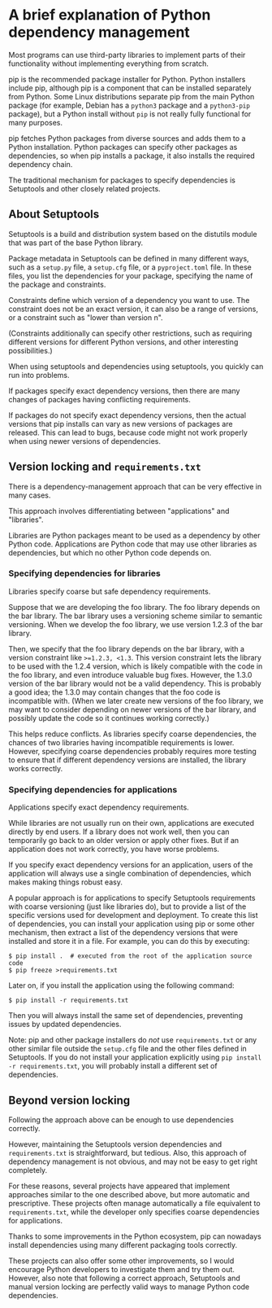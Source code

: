 # A brief explanation of Python dependency management

Most programs can use third-party libraries to implement parts of their functionality without implementing everything from scratch.

pip is the recommended package installer for Python.
Python installers include pip, although pip is a component that can be installed separately from Python.
Some Linux distributions separate pip from the main Python package (for example, Debian has a `python3` package and a `python3-pip` package), but a Python install without `pip` is not really fully functional for many purposes.

pip fetches Python packages from diverse sources and adds them to a Python installation.
Python packages can specify other packages as dependencies, so when pip installs a package, it also installs the required dependency chain.

The traditional mechanism for packages to specify dependencies is Setuptools and other closely related projects.

## About Setuptools

Setuptools is a build and distribution system based on the distutils module that was part of the base Python library.

Package metadata in Setuptools can be defined in many different ways, such as a `setup.py` file, a `setup.cfg` file, or a `pyproject.toml` file.
In these files, you list the dependencies for your package, specifying the name of the package and constraints.

Constraints define which version of a dependency you want to use.
The constraint does not be an exact version, it can also be a range of versions, or a constraint such as "lower than version n".

(Constraints additionally can specify other restrictions, such as requiring different versions for different Python versions, and other interesting possibilities.)

When using setuptools and dependencies using setuptools, you quickly can run into problems.

If packages specify exact dependency versions, then there are many changes of packages having conflicting requirements.

If packages do not specify exact dependency versions, then the actual versions that pip installs can vary as new versions of packages are released.
This can lead to bugs, because code might not work properly when using newer versions of dependencies.

## Version locking and `requirements.txt`

There is a dependency-management approach that can be very effective in many cases.

This approach involves differentiating between "applications" and "libraries".

Libraries are Python packages meant to be used as a dependency by other Python code.
Applications are Python code that may use other libraries as dependencies, but which no other Python code depends on.

### Specifying dependencies for libraries

Libraries specify coarse but safe dependency requirements.

Suppose that we are developing the foo library.
The foo library depends on the bar library.
The bar library uses a versioning scheme similar to semantic versioning.
When we develop the foo library, we use version 1.2.3 of the bar library.

Then, we specify that the foo library depends on the bar library, with a version constraint like `>=1.2.3, <1.3`.
This version constraint lets the library to be used with the 1.2.4 version, which is likely compatible with the code in the foo library, and even introduce valuable bug fixes.
However, the 1.3.0 version of the bar library would not be a valid dependency.
This is probably a good idea; the 1.3.0 may contain changes that the foo code is incompatible with.
(When we later create new versions of the foo library, we may want to consider depending on newer versions of the bar library, and possibly update the code so it continues working correctly.)

This helps reduce conflicts.
As libraries specify coarse dependencies, the chances of two libraries having incompatible requirements is lower.
However, specifying coarse dependencies probably requires more testing to ensure that if different dependency versions are installed, the library works correctly.

### Specifying dependencies for applications

Applications specify exact dependency requirements.

While libraries are not usually run on their own, applications are executed directly by end users.
If a library does not work well, then you can temporarily go back to an older version or apply other fixes.
But if an application does not work correctly, you have worse problems.

If you specify exact dependency versions for an application, users of the application will always use a single combination of dependencies, which makes making things robust easy.

A popular approach is for applications to specify Setuptools requirements with coarse versioning (just like libraries do), but to provide a list of the specific versions used for development and deployment.
To create this list of dependencies, you can install your application using pip or some other mechanism, then extract a list of the dependency versions that were installed and store it in a file.
For example, you can do this by executing:

```
$ pip install .  # executed from the root of the application source code
$ pip freeze >requirements.txt
```

Later on, if you install the application using the following command:

```
$ pip install -r requirements.txt
```

Then you will always install the same set of dependencies, preventing issues by updated dependencies.

Note: pip and other package installers do *not* use `requirements.txt` or any other similar file outside the `setup.cfg` file and the other files defined in Setuptools.
If you do not install your application explicitly using `pip install -r requirements.txt`, you will probably install a different set of dependencies.

## Beyond version locking

Following the approach above can be enough to use dependencies correctly.

However, maintaining the Setuptools version dependencies and `requirements.txt` is straightforward, but tedious.
Also, this approach of dependency management is not obvious, and may not be easy to get right completely.

For these reasons, several projects have appeared that implement approaches similar to the one described above, but more automatic and prescriptive.
These projects often manage automatically a file equivalent to `requirements.txt`, while the developer only specifies coarse dependencies for applications.

Thanks to some improvements in the Python ecosystem, pip can nowadays install dependencies using many different packaging tools correctly.

These projects can also offer some other improvements, so I would encourage Python developers to investigate them and try them out.
However, also note that following a correct approach, Setuptools and manual version locking are perfectly valid ways to manage Python code dependencies.
